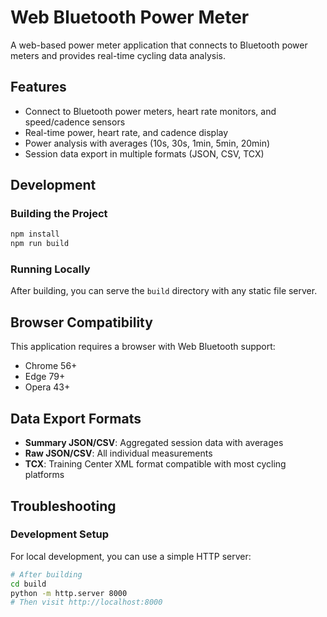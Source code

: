 # Web Bluetooth Power Meter

A web-based power meter application that connects to Bluetooth power meters and provides real-time cycling data analysis.

## Features

- Connect to Bluetooth power meters, heart rate monitors, and speed/cadence sensors
- Real-time power, heart rate, and cadence display
- Power analysis with averages (10s, 30s, 1min, 5min, 20min)
- Session data export in multiple formats (JSON, CSV, TCX)


## Development

### Building the Project

```bash
npm install
npm run build
```

### Running Locally

After building, you can serve the `build` directory with any static file server.

## Browser Compatibility

This application requires a browser with Web Bluetooth support:
- Chrome 56+
- Edge 79+
- Opera 43+

## Data Export Formats

- **Summary JSON/CSV**: Aggregated session data with averages
- **Raw JSON/CSV**: All individual measurements
- **TCX**: Training Center XML format compatible with most cycling platforms


## Troubleshooting



### Development Setup

For local development, you can use a simple HTTP server:

```bash
# After building
cd build
python -m http.server 8000
# Then visit http://localhost:8000
```